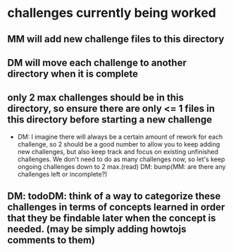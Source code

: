 # challenges currently being worked

## MM will add new challenge files to this directory

## DM will move each challenge to another directory when it is complete

## only 2 max challenges should be in this directory, so ensure there are only <= 1 files in this directory before starting a new challenge

- DM: I imagine there will always be a certain amount of rework for each challenge, so 2 should be a good number to allow you to keep adding new challenges, but also keep track and focus on existing unfinished challenges. We don't need to do as many challenges now, so let's keep ongoing challenges down to 2 max.(read) DM: bump(MM: are there any challenges left or incomplete?)

## DM: todoDM: think of a way to categorize these challenges in terms of concepts learned in order that they be findable later when the concept is needed. (may be simply adding howtojs comments to them)
